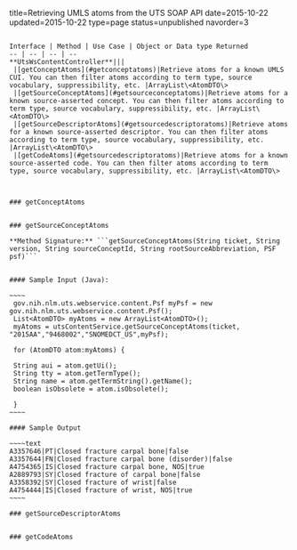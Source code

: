 title=Retrieving UMLS atoms from the UTS SOAP API
date=2015-10-22
updated=2015-10-22
type=page
status=unpublished
navorder=3
~~~~~~

Interface | Method | Use Case | Object or Data type Returned 
-- | -- | -- | --
**UtsWsContentController**|||
 |[getConceptAtoms](#getconceptatoms)|Retrieve atoms for a known UMLS CUI. You can then filter atoms according to term type, source vocabulary, suppressibility, etc. |ArrayList\<AtomDTO\>
 |[getSourceConceptAtoms](#getsourceconceptatoms)|Retrieve atoms for a known source-asserted concept. You can then filter atoms according to term type, source vocabulary, suppressibility, etc. |ArrayList\<AtomDTO\>
 |[getSourceDescriptorAtoms](#getsourcedescriptoratoms)|Retrieve atoms for a known source-asserted descriptor. You can then filter atoms according to term type, source vocabulary, suppressibility, etc. |ArrayList\<AtomDTO\>
 |[getCodeAtoms](#getsourcedescriptoratoms)|Retrieve atoms for a known source-asserted code. You can then filter atoms according to term type, source vocabulary, suppressibility, etc. |ArrayList\<AtomDTO\>
 
 
 
### getConceptAtoms


### getSourceConceptAtoms

**Method Signature:** ```getSourceConceptAtoms(String ticket, String version, String sourceConceptId, String rootSourceAbbreviation, PSF psf)```


#### Sample Input (Java):

~~~~
 gov.nih.nlm.uts.webservice.content.Psf myPsf = new gov.nih.nlm.uts.webservice.content.Psf();
 List<AtomDTO> myAtoms = new ArrayList<AtomDTO>();
 myAtoms = utsContentService.getSourceConceptAtoms(ticket, "2015AA","9468002","SNOMEDCT_US",myPsf);

 for (AtomDTO atom:myAtoms) {

 String aui = atom.getUi();
 String tty = atom.getTermType();
 String name = atom.getTermString().getName();
 boolean isObsolete = atom.isObsolete();

 }
~~~~

#### Sample Output

~~~~text
A3357646|PT|Closed fracture carpal bone|false
A3357644|FN|Closed fracture carpal bone (disorder)|false
A4754365|IS|Closed fracture carpal bone, NOS|true
A2889793|SY|Closed fracture of carpal bone|false
A3358392|SY|Closed fracture of wrist|false
A4754444|IS|Closed fracture of wrist, NOS|true
~~~~

### getSourceDescriptorAtoms


### getCodeAtoms